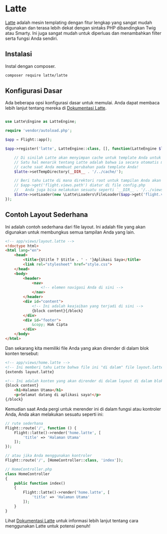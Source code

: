 # Latte

[Latte](https://latte.nette.org/en/guide) adalah mesin templating dengan fitur lengkap yang sangat mudah digunakan dan terasa lebih dekat dengan sintaks PHP dibandingkan Twig atau Smarty. Ini juga sangat mudah untuk diperluas dan menambahkan filter serta fungsi Anda sendiri.

## Instalasi

Instal dengan composer.

```bash
composer require latte/latte
```

## Konfigurasi Dasar

Ada beberapa opsi konfigurasi dasar untuk memulai. Anda dapat membaca lebih lanjut tentang mereka di [Dokumentasi Latte](https://latte.nette.org/en/guide).

```php

use Latte\Engine as LatteEngine;

require 'vendor/autoload.php';

$app = Flight::app();

$app->register('latte', LatteEngine::class, [], function(LatteEngine $latte) use ($app) {

	// Di sinilah Latte akan menyimpan cache untuk template Anda untuk mempercepat proses
	// Satu hal menarik tentang Latte adalah bahwa ia secara otomatis menyegarkan 
	// cache saat Anda membuat perubahan pada template Anda!
	$latte->setTempDirectory(__DIR__ . '/../cache/');

	// Beri tahu Latte di mana direktori root untuk tampilan Anda akan berada.
	// $app->get('flight.views.path') diatur di file config.php
	//   Anda juga bisa melakukan sesuatu seperti `__DIR__ . '/../views/'`
	$latte->setLoader(new \Latte\Loaders\FileLoader($app->get('flight.views.path')));
});
```

## Contoh Layout Sederhana

Ini adalah contoh sederhana dari file layout. Ini adalah file yang akan digunakan untuk membungkus semua tampilan Anda yang lain.

```html
<!-- app/views/layout.latte -->
<!doctype html>
<html lang="en">
	<head>
		<title>{$title ? $title . ' - '}Aplikasi Saya</title>
		<link rel="stylesheet" href="style.css">
	</head>
	<body>
		<header>
			<nav>
				<!-- elemen navigasi Anda di sini -->
			</nav>
		</header>
		<div id="content">
			<!-- Ini adalah keajaiban yang terjadi di sini -->
			{block content}{/block}
		</div>
		<div id="footer">
			&copy; Hak Cipta
		</div>
	</body>
</html>
```

Dan sekarang kita memiliki file Anda yang akan dirender di dalam blok konten tersebut:

```html
<!-- app/views/home.latte -->
<!-- Ini memberi tahu Latte bahwa file ini "di dalam" file layout.latte -->
{extends layout.latte}

<!-- Ini adalah konten yang akan dirender di dalam layout di dalam blok konten -->
{block content}
	<h1>Halaman Utama</h1>
	<p>Selamat datang di aplikasi saya!</p>
{/block}
```

Kemudian saat Anda pergi untuk merender ini di dalam fungsi atau kontroler Anda, Anda akan melakukan sesuatu seperti ini:

```php
// rute sederhana
Flight::route('/', function () {
	Flight::latte()->render('home.latte', [
		'title' => 'Halaman Utama'
	]);
});

// atau jika Anda menggunakan kontroler
Flight::route('/', [HomeController::class, 'index']);

// HomeController.php
class HomeController
{
	public function index()
	{
		Flight::latte()->render('home.latte', [
			'title' => 'Halaman Utama'
		]);
	}
}
```

Lihat [Dokumentasi Latte](https://latte.nette.org/en/guide) untuk informasi lebih lanjut tentang cara menggunakan Latte untuk potensi penuh!